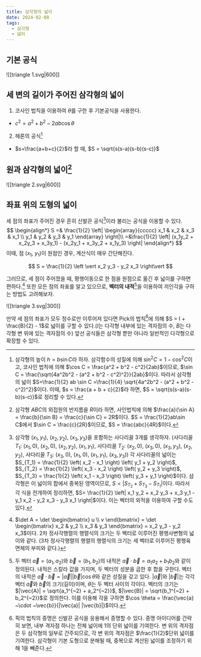 ```yaml
---
title: 삼각형의 넓이
date: 2024-02-08
tags:
  - 삼각형
  - 넓이
---
```

## 기본 공식
![[triangle 1.svg|600]]

## 세 변의 길이가 주어진 삼각형의 넓이
1. 코사인 법칙을 이용하여 $\theta$를 구한 후 기본공식을 사용한다.
- $c^2=a^2+b^2-2ab \cos \theta$
2. 헤론의 공식[^1]
- $s=\frac{a+b+c}{2}$라 할 때, $S = \sqrt{s(s-a)(s-b)(s-c)}$

## 원과 삼각형의 넓이[^2]
![[triangle 2.svg|600]]
## 좌표 위의 도형의 넓이
세 점의 좌표가 주어진 경우 흔히 신발끈 공식[^3]이라 불리는 공식을 이용할 수 있다. 
$$
\begin{align*}
S =& \frac{1}{2} \left| \begin{array}{ccccc} x_1 & x_2 & x_3 & x_1 \\ y_1 & y_2 & y_3 & y_1 \end{array} \right|\\
=&\frac{1}{2} \left| (x_1y_2 + x_2y_3 + x_3y_1) - (x_2y_1 + x_3y_2 + x_1y_3) \right|
\end{align*}
$$
이때, 점 $(x_1, ~y_1)$이 원점인 경우, 계산식이 매우 간단해진다.

$$
S = \frac{1}{2} \left \vert x_2 y_3 - y_2 x_3 \right\vert
$$

그러므로, 세 점이 주어졌을 때, 평행이동으로 한 점을 원점으로 옮긴 후 넓이를 구하면 편하다.[^4] 또한 모든 점의 좌표를 알고 있으므로, **벡터의 내적**[^5]을 이용하여 끼인각을 구하는 방법도 고려해보자. 

![[triangle 3.svg|300]]

만약 세 점의 좌표가 모두 정수로만 이루어져 있다면 Pick의 법칙[^6]에 의해 $S = I + \frac{B}{2} - 1$로 넓이를 구할 수 있다.($I$는 다각형 내부에 있는 격자점의 수, $B$는 다각형 변 위에 있는 격자점의 수) 앞선 공식들은 삼각형 뿐만 아니라 일반적인 다각형으로 확장할 수 있다.

[^1]: 삼각형의 높이 $h = b \sin C$라 하자. 삼각함수의 성질에 의해 $\sin^2 C = 1 - \cos^2 C$이고, 코사인 법칙에 의해 $\cos C = \frac{a^2 + b^2 - c^2}{2ab}$이므로, $\sin C = \frac{\sqrt{4a^2b^2 - (a^2 + b^2 - c^2)^2}}{2ab}$이다. 따라서 삼각형의 넓이 $S=\frac{1}{2} ab \sin C =\frac{1}{4} \sqrt{4a^2b^2 - (a^2 + b^2 - c^2)^2}$이다. 이때, $s = \frac{a + b + c}{2}$라 하면, $S = \sqrt{s(s-a)(s-b)(s-c)}$로 정리할 수 있다.
[^2]: 삼각형 $ABC$의 외접원의 반지름을 $R$이라 하면, 사인법칙에 의해 $\frac{a}{\sin A} = \frac{b}{\sin B} = \frac{c}{\sin C} = 2R$이다. $S = \frac{1}{2}ab\sin C$에서 $\sin C = \frac{c}{2R}$이므로, $S = \frac{abc}{4R}$이다.
[^3]: 삼각형 $(x_1, y_1)$, $(x_2, y_2)$, $(x_3, y_3)$을 포함하는 사다리꼴 3개를 생각하자. (사다리꼴 $T_1$: $(x_1, 0)$, $(x_2, 0)$, $(x_2, y_2)$, $(x_1, y_1)$, 사다리꼴 $T_2$: $(x_2, 0)$, $(x_3, 0)$, $(x_3, y_3)$, $(x_2, y_2)$, 사다리꼴 $T_3$: $(x_3, 0)$, $(x_1, 0)$, $(x_1, y_1)$, $(x_3, y_3)$) 각 사다리꼴의 넓이는 $S_{T_1} = \frac{1}{2} \left( x_2 - x_1 \right) \left( y_1 + y_2 \right)$, $S_{T_2} = \frac{1}{2} \left( x_3 - x_2 \right) \left( y_2 + y_3 \right)$, $S_{T_3} = \frac{1}{2} \left( x_1 - x_3 \right) \left( y_3 + y_1 \right)$이다. 삼각형은 이 넓이의 합에서 중복된 영역이므로, $S = |S_{T_2} +S_{T_3}-S_{T_1}|$이다. 따라서 각 식을 전개하여 정리하면, $S= \frac{1}{2} \left| x_1 y_2 + x_2 y_3 + x_3 y_1 - y_1 x_2 - y_2 x_3 - y_3 x_1 \right|$이다. 이는 벡터의 외적을 이용하여 구할 수도 있다.
[^4]: $\det A = \det \begin{bmatrix} u \\ v \end{bmatrix} = \det \begin{bmatrix} x_2 & y_2 \\ x_3 & y_3 \end{bmatrix} = x_2 y_3 - y_2 x_3$이다. $2$차 정사각행렬의 행렬식의 크기는 두 벡터로 이루어진 평행사변형의 넓이와 같다. ($3$차 정사각행렬의 행렬의 행렬식의 크기는 세 벡터로 이루어진 평행육면체의 부피와 같다.)
[^5]: 두 벡터 $\vec{a} = (a_1, a_2)$와 $\vec{b} = (b_1, b_2)$의 내적은 $\vec{a} \cdot \vec{b} = a_1 a_2 + b_1 b_2$와 같이 정의된다. 내적은 스칼라 값을 가지며, 두 벡터의 성분을 곱한 후 합을 구한다. 벡터의 내적은 $\vec{a} \cdot \vec{b} = |\vec{a}| |\vec{b}| \cos \theta$와 같은 성질을 갖고 있다. $|\vec{a}|$와 $|\vec{b}|$는 각각 벡터 $\vec{a}$와 $\vec{b}$의 크기(길이)이며, $\theta$는 두 벡터 사이의 각이다. 벡터의 크기는 $|\vec{A}| = \sqrt{a_1^{~2} + a_2^{~2}}$, $|\vec{B}| = \sqrt{b_1^{~2} + b_2^{~2}}$로 정의한다. 이를 이용해 각을 구하면 $\cos \theta = \frac{\vec{a} ~\cdot ~\vec{b}}{|\vec{a}| |\vec{b}|}$이다.
[^6]: 픽의 법칙의 증명은 신발끈 공식을 응용해서 증명할 수 있다. 증명 아이디어를 간략히 보면, 내부 격자점 하나는 전체 넓이에 $1$의 단위 넓이를 기여한다. 변 위의 격자점은 두 삼각형의 일부로 간주되므로, 각 변 위의 격자점은 $\frac{1}{2}$단위 넓이를 기여한다. 삼각형이 기본 도형으로 분해될 때, 중복으로 계산된 넓이를 조정하기 위해 $1$을 빼준다.